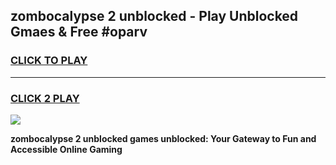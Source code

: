 
## zombocalypse 2 unblocked - Play Unblocked Gmaes & Free #oparv
<h3>
<a href="https://news.freeplayer.one?title=zombocalypse_2_unblocked&ref=24F">CLICK TO PLAY</a></h3>
<hr>

<h3>
<a href="https://news.freeplayer.one?title=zombocalypse_2_unblocked&ref=24F">CLICK 2 PLAY</a>
  
</h3>

<a href="https://news.freeplayer.one?title=zombocalypse_2_unblocked&ref=24F/"><img src="https://clearcache.store/games.png"></a>


**zombocalypse 2 unblocked games unblocked: Your Gateway to Fun and Accessible Online Gaming**
